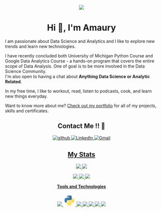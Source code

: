 <!--
**MSThedox/MSThedox** is a ✨ _special_ ✨ repository because its `README.md` (this file) appears on your GitHub profile.

Here are some ideas to get you started:

- 🔭 I’m currently working on ...
- 🌱 I’m currently learning ...
- 👯 I’m looking to collaborate on ...
- 🤔 I’m looking for help with ...
- 💬 Ask me about ...
- 📫 How to reach me: ...
- 😄 Pronouns: ...
- ⚡ Fun fact: ...
--> 

<p align="center">
 <img height="350px" src="https://images-wixmp-ed30a86b8c4ca887773594c2.wixmp.com/f/c83c004e-1370-4756-88e5-4071de797088/ddjk36s-36e736ed-a3f5-4ead-bc5a-2055ad79d8a7.gif?token=eyJ0eXAiOiJKV1QiLCJhbGciOiJIUzI1NiJ9.eyJzdWIiOiJ1cm46YXBwOjdlMGQxODg5ODIyNjQzNzNhNWYwZDQxNWVhMGQyNmUwIiwiaXNzIjoidXJuOmFwcDo3ZTBkMTg4OTgyMjY0MzczYTVmMGQ0MTVlYTBkMjZlMCIsIm9iaiI6W1t7InBhdGgiOiJcL2ZcL2M4M2MwMDRlLTEzNzAtNDc1Ni04OGU1LTQwNzFkZTc5NzA4OFwvZGRqazM2cy0zNmU3MzZlZC1hM2Y1LTRlYWQtYmM1YS0yMDU1YWQ3OWQ4YTcuZ2lmIn1dXSwiYXVkIjpbInVybjpzZXJ2aWNlOmZpbGUuZG93bmxvYWQiXX0.pgxwYJcrj6fKZmowAdX5HbdvaHWItqxLpSim41_sgC4"> 
 </p>
 
 <h1 align="center">Hi 👋, I'm Amaury</h1
<p> I am passionate about Data Science and Analytics and I like to explore new trends and learn new technologies. 

I have recently concluded both University of Michigan Python Course and Google Data Analytics Course - a hands-on program that covers the entire scope of Data Analysis.
One of goal is to be more involved in the Data Science Community.
<br>I'm also open to having a chat about **Anything Data Science or Analytic Related**.

In my free time, I like to workout, read, listen to podcasts, cook, and learn new things everyday.

Want to know more about me? [Check out my portfolio](https://github.com/MSThedox/Data-Analysis-Portfolio) for all of my projects, skills and certificates.
</p>
 
 <h2 align="center">Contact Me !! 🤝</h2> 

<p align="center">
<a href="https://github.com/MSThedox" target="_blank">
<img src=https://img.shields.io/badge/github-%2324292e.svg?&style=for-the-badge&logo=github&logoColor=white alt=github style="margin-bottom: 5px;" />
</a>
<a href="https://www.linkedin.com/in/amaury-pasgrimaud/" target="_blank">
<img alt="LinkedIn" src="https://img.shields.io/badge/linkedin%20-%230077B5.svg?&style=for-the-badge&logo=linkedin&logoColor=white"/>
</a>
<a href="mailto:amaury.pasg@gmail.com">
<img alt="Gmail" src="https://img.shields.io/badge/Gmail-D14836?style=for-the-badge&logo=gmail&logoColor=white" />
</p> 
     
<h2 align="center">My Stats</h2>
<p align="center">
 <img width="48%" src="https://github-readme-stats.vercel.app/api?username=MSThedox&count_private=true&show_icons=true&theme=radical">
      <img  width="48%" src="https://github-readme-streak-stats.herokuapp.com/?user=MSThedox&theme=radical" />
</p>

<p align="center">
 <img width="200px"src="https://i.dlpng.com/static/png/7039439_preview.png">
 <img width="400px" src="https://github-readme-stats.vercel.app/api/top-langs/?username=MST&layout=compact&theme=radical&custom_title=Languages" /> 
 <img width="200px"src="https://i.dlpng.com/static/png/7039439_preview.png">
</p>

<p align="center">
 <b>Tools and Technologies</b>
 <br>
 <br>
 
 <img width="40px" src="https://upload.wikimedia.org/wikipedia/commons/thumb/2/2d/Visual_Studio_Code_1.18_icon.svg/1028px-Visual_Studio_Code_1.18_icon.svg.png" />
 <img width="40px" src="https://raw.githubusercontent.com/devicons/devicon/master/icons/python/python-original.svg" />
 <img width="40px" src="https://camo.githubusercontent.com/fbfcb9e3dc648adc93bef37c718db16c52f617ad055a26de6dc3c21865c3321d/68747470733a2f2f7777772e766563746f726c6f676f2e7a6f6e652f6c6f676f732f6769742d73636d2f6769742d73636d2d69636f6e2e737667" />
 <img width="50px" src="https://upload.wikimedia.org/wikipedia/commons/thumb/1/1b/R_logo.svg/1280px-R_logo.svg.png" />
 <img width="40px" src="https://upload.wikimedia.org/wikipedia/commons/thumb/3/34/Microsoft_Office_Excel_%282019%E2%80%93present%29.svg/2203px-Microsoft_Office_Excel_%282019%E2%80%93present%29.svg.png" />
 <img width="65px" src="https://upload.wikimedia.org/wikipedia/fr/thumb/6/62/MySQL.svg/1200px-MySQL.svg.png" />
 <img width="65px" src="https://logos-world.net/wp-content/uploads/2021/10/Tableau-Emblem.png" />


 <br>
 <br>
